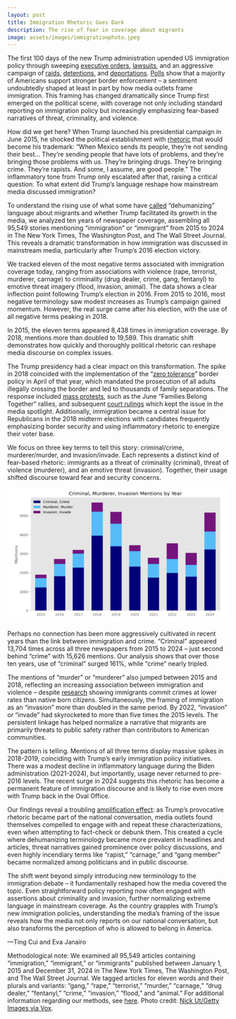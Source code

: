 ```yaml
---
layout: post
title: Immigration Rhetoric Goes Dark
description: The rise of fear in coverage about migrants
image: assets/images/immigrationphoto.jpeg
---
```


The first 100 days of the new Trump administration upended US immigration policy through sweeping <a href="https://www.nytimes.com/2025/04/28/us/politics/trump-executive-orders-immigration.html"><u>executive orders</u></a>, <a href="https://abcnews.go.com/US/international-students-sue-after-trump-administration-terminates-legal/story?id=120822860"><u>lawsuits</u></a>, and an aggressive campaign of <a href="https://www.cnn.com/2025/05/03/us/cultural-events-canceled-trump-deportations"><u>raids</u></a>, <a href="https://www.washingtonpost.com/immigration/2025/05/04/trump-el-salvador-alien-enemies-act-venezuelans/"><u>detentions</u></a>, and <a href="https://www.nytimes.com/2025/05/02/us/abrego-garcia-mistakenly-deported.html"><u>deportations</u></a>. <a href="https://news.gallup.com/poll/647123/sharply-americans-curb-immigration.aspx"><u>Polls</u></a> show that a majority of Americans support stronger border enforcement – a sentiment undoubtedly shaped at least in part by how media outlets frame immigration. This framing has changed dramatically since Trump first emerged on the political scene, with coverage not only including standard reporting on immigration policy but increasingly emphasizing fear-based narratives of threat, criminality, and violence.

How did we get here? When Trump launched his presidential campaign in June 2015, he shocked the political establishment with <a href="https://www.washingtonpost.com/news/the-fix/wp/2017/06/16/theyre-rapists-presidents-trump-campaign-launch-speech-two-years-later-annotated/"><u>rhetoric</u></a> that would become his trademark: “When Mexico sends its people, they’re not sending their best... They’re sending people that have lots of problems, and they’re bringing those problems with us. They’re bringing drugs. They’re bringing crime. They’re rapists. And some, I assume, are good people.” The inflammatory tone from Trump only escalated after that, raising a critical question: To what extent did Trump’s language reshape how mainstream media discussed immigration?

To understand the rising use of what some have <a href="https://www.nbcnews.com/politics/donald-trump/trump-degrading-language-immigrants-rcna171120"><u>called</u></a> “dehumanizing” language about migrants and whether Trump facilitated its growth in the media, we analyzed ten years of newspaper coverage, assembling all 95,549 stories mentioning “immigration” or “immigrant” from 2015 to 2024 in The New York Times, The Washington Post, and The Wall Street Journal. This reveals a dramatic transformation in how immigration was discussed in mainstream media, particularly after Trump’s 2016 election victory.

We tracked eleven of the most negative terms associated with immigration coverage today, ranging from associations with violence (rape, terrorist, murderer, carnage) to criminality (drug dealer, crime, gang, fentanyl) to emotive threat imagery (flood, invasion, animal). The data shows a clear inflection point following Trump’s election in 2016. From 2015 to 2016, most negative terminology saw modest increases as Trump’s campaign gained momentum. However, the real surge came after his election, with the use of all negative terms peaking in 2018.

In 2015, the eleven terms appeared 8,438 times in immigration coverage. By 2018, mentions more than doubled to 19,589. This dramatic shift demonstrates how quickly and thoroughly political rhetoric can reshape media discourse on complex issues.

The Trump presidency had a clear impact on this transformation. The spike in 2018 coincided with the implementation of the “<a href="https://www.congress.gov/crs-product/R45266"><u>zero tolerance</u></a>” border policy in April of that year, which mandated the prosecution of all adults illegally crossing the border and led to thousands of family separations. The response included <a href="https://www.cnn.com/2018/06/29/us/families-belong-together-what-you-should-know"><u>mass protests</u></a>, such as the June “Families Belong Together” rallies, and subsequent <a href="https://www.justice.gov/archives/opa/pr/us-government-reaches-settlement-class-action-family-separation-case-seeking-injunctive#:~:text=On%20June%2026%2C%202018%2C%20the,reunification%20of%20families%20previously%20separated."><u>court rulings</u></a> which kept the issue in the media spotlight. Additionally, immigration became a central issue for Republicans in the 2018 midterm elections with candidates frequently emphasizing border security and using inflammatory rhetoric to energize their voter base.

We focus on three key terms to tell this story: criminal/crime, murderer/murder, and invasion/invade. Each represents a distinct kind of fear-based rhetoric: immigrants as a threat of criminality (criminal), threat of violence (murderer), and an emotive threat (invasion). Together, their usage shifted discourse toward fear and security concerns.



<p class="aligncenter">
 <img src="/assets/images/immigrationgraph.png" alt="" class="graph-image">
 </p>
 <style>
.aligncenter {
    text-align: center;
}
</style>

Perhaps no connection has been more aggressively cultivated in recent years than the link between immigration and crime. “Criminal” appeared 13,704 times across all three newspapers from 2015 to 2024 – just second behind “crime” with 15,626 mentions. Our analysis shows that over those ten years, use of “criminal” surged 161%, while “crime” nearly tripled.

The mentions of “murder” or “murderer” also jumped between 2015 and 2018, reflecting an increasing association between immigration and violence – despite <a href="https://www.npr.org/2024/03/08/1237103158/immigrants-are-less-likely-to-commit-crimes-than-us-born-americans-studies-find"><u>research</u></a> showing immigrants commit crimes at lower rates than native born citizens. Simultaneously, the framing of immigration as an “invasion” more than doubled in the same period. By 2022, “invasion” or “invade” had skyrocketed to more than five times the 2015 levels. The persistent linkage has helped normalize a narrative that migrants are primarily threats to public safety rather than contributors to American communities.

The pattern is telling. Mentions of all three terms display massive spikes in 2018-2019, coinciding with Trump’s early immigration policy initiatives. There was a modest decline in inflammatory language during the Biden administration (2021-2024), but importantly, usage never returned to pre-2016 levels. The recent surge in 2024 suggests this rhetoric has become a permanent feature of immigration discourse and is likely to rise even more with Trump back in the Oval Office.

Our findings reveal a troubling <a href="https://journals.sagepub.com/doi/10.1177/00027642221118264?icid=int.sj-abstract.citing-articles.26"><u>amplification effect</u></a>: as Trump’s provocative rhetoric became part of the national conversation, media outlets found themselves compelled to engage with and repeat these characterizations, even when attempting to fact-check or debunk them. This created a cycle where dehumanizing terminology became more prevalent in headlines and articles, threat narratives gained prominence over policy discussions, and even highly incendiary terms like “rapist,” “carnage,” and “gang member” became normalized among politicians and in public discourse.

The shift went beyond simply introducing new terminology to the immigration debate – it fundamentally reshaped how the media covered the topic. Even straightforward policy reporting now often engaged with assertions about criminality and invasion, further normalizing extreme language in mainstream coverage. As the country grapples with Trump’s new immigration policies, understanding the media’s framing of the issue reveals how the media not only reports on our national conversation, but also transforms the perception of who is allowed to belong in America.

—Ting Cui and Eva Janairo

Methodological note: We examined all 95,549 articles containing “immigration,” “immigrant,” or “immigrants” published between January 1, 2015 and December 31, 2024 in The New York Times, The Washington Post, and The Wall Street Journal. We tagged articles for eleven words and their plurals and variants: “gang,” “rape,” “terrorist,” “murder,” “carnage,” “drug dealer,” “fentanyl,” “crime,” “invasion,” “flood,” and “animal.” For additional information regarding our methods, see <a href="https://www.mediaandminorities.org/methods/"><u>here</u></a>. Photo credit: <a href="https://www.vox.com/politics/2023/12/15/24003401/biden-immigration-ukraine-israel-aid-border-security"><u>Nick Ut/Getty Images via Vox</u></a>.


